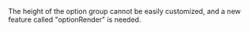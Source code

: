 The height of the option group cannot be easily customized, and a new feature called "optionRender" is needed.
